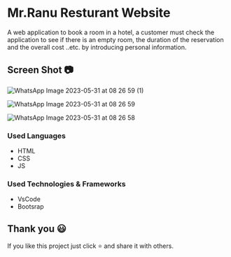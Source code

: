 # Mr.Ranu Resturant Website
A web application to book a room in a hotel, a customer must check the application to see if there is an empty room, the duration of the reservation and the overall cost ..etc. by introducing personal information.

## Screen Shot 📷

![WhatsApp Image 2023-05-31 at 08 26 59 (1)](https://github.com/trsrathnayaka/Mr.Ranu-Resturant-Website/assets/97075043/15511d2f-beff-479c-9e9e-f7a3c0d1f51c)

![WhatsApp Image 2023-05-31 at 08 26 59](https://github.com/trsrathnayaka/Mr.Ranu-Resturant-Website/assets/97075043/116a60b5-ccd1-4310-84c8-dfc17b0866da)

![WhatsApp Image 2023-05-31 at 08 26 58](https://github.com/trsrathnayaka/Mr.Ranu-Resturant-Website/assets/97075043/fac2909e-81a1-4a11-9eac-ceee8746563b)

### Used Languages
* HTML
* CSS
* JS

### Used Technologies & Frameworks
* VsCode
* Bootsrap

## Thank you 😃

If you like this project just click ⭐ and share it with others.
